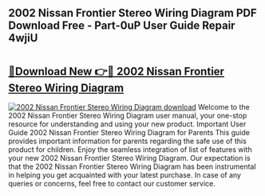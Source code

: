 ## 2002 Nissan Frontier Stereo Wiring Diagram PDF Download Free - Part-0uP User Guide Repair 4wjiU

# <h2><a href="http://dfl8v93.blite.top/?on=2002+Nissan+Frontier+Stereo+Wiring+Diagram">🔗Download New 👉🔴 2002 Nissan Frontier Stereo Wiring Diagram</a></h2>

[![2002 Nissan Frontier Stereo Wiring Diagram download](https://i.imgur.com/lujVjoI.png)](http://dfl8v93.blite.top/?on=2002+Nissan+Frontier+Stereo+Wiring+Diagram)
Welcome to the 2002 Nissan Frontier Stereo Wiring Diagram user manual, your one-stop resource for understanding and using your new product. Important User Guide 2002 Nissan Frontier Stereo Wiring Diagram for Parents This guide provides important information for parents regarding the safe use of this product for children. Enjoy the seamless integration of list of features with your new 2002 Nissan Frontier Stereo Wiring Diagram. Our expectation is that the 2002 Nissan Frontier Stereo Wiring Diagram has been instrumental in helping you get acquainted with your latest purchase. In case of any queries or concerns, feel free to contact our customer service.
